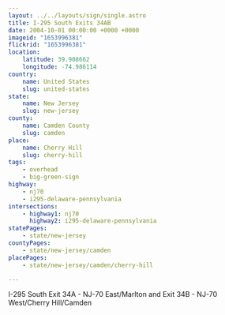 ```yaml
---
layout: ../../layouts/sign/single.astro
title: I-295 South Exits 34AB
date: 2004-10-01 00:00:00 +0000 +0000
imageid: "1653996381"
flickrid: "1653996381"
location:
    latitude: 39.908662
    longitude: -74.986114
country:
    name: United States
    slug: united-states
state:
    name: New Jersey
    slug: new-jersey
county:
    name: Camden County
    slug: camden
place:
    name: Cherry Hill
    slug: cherry-hill
tags:
    - overhead
    - big-green-sign
highway:
    - nj70
    - i295-delaware-pennsylvania
intersections:
    - highway1: nj70
      highway2: i295-delaware-pennsylvania
statePages:
    - state/new-jersey
countyPages:
    - state/new-jersey/camden
placePages:
    - state/new-jersey/camden/cherry-hill

---
```

I-295 South Exit 34A - NJ-70 East/Marlton and Exit 34B - NJ-70 West/Cherry Hill/Camden